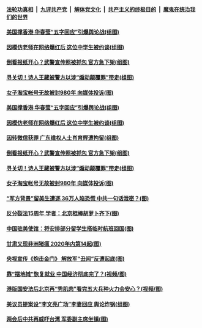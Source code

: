####  [法轮功真相](../../../../basic/blob/master/README.md?t=06010731) &nbsp;|&nbsp; [九评共产党](../../../../9ping.md/blob/master/README.md?t=06010731) &nbsp;|&nbsp; [解体党文化](../../../../jtdwh.md/blob/master/README.md?t=06010731)  &nbsp;|&nbsp; [共产主义的终极目的](../../../../gczydzjmd.md/blob/master/README.md?t=06010731) &nbsp;|&nbsp; [魔鬼在统治我们的世界](../../../../mgztzwmdsj.md/blob/master/README.md?t=06010731) 

#### [美国撑香港 华春莹“五字回应”引爆舆论战(组图)](../pages/p1/935085.md?t=06010731) 

#### [因模仿老师在网络爆红后 这位中学生被约谈(组图)](../pages/p1/935079.md?t=06010731) 

#### [倒看报纸开心？武警宣传照被抓包 官方急下架(组图)](../pages/p1/935076.md?t=06010731) 

#### [寻关切！诗人王藏被警方以涉“煽动颠覆罪”带走(组图)](../pages/p1/935069.md?t=06010731) 


#### [女子淘宝帐号无故被封980年 向媒体投诉(图)](../pages/p1/935053.md?t=06010731) 

#### [美国撑香港 华春莹“五字回应”引爆舆论战(组图)](../pages/p1/935085.md?t=06010731) 

#### [因模仿老师在网络爆红后 这位中学生被约谈(组图)](../pages/p1/935079.md?t=06010731) 

#### [因转微信获罪 广东维权人士肖育辉遭拘留(组图)](../pages/p1/935067.md?t=06010731) 

#### [倒看报纸开心？武警宣传照被抓包 官方急下架(组图)](../pages/p1/935076.md?t=06010731) 

#### [寻关切！诗人王藏被警方以涉“煽动颠覆罪”带走(组图)](../pages/p1/935069.md?t=06010731) 


#### [女子淘宝帐号无故被封980年 向媒体投诉(图)](../pages/p1/935053.md?t=06010731) 

#### [“军方背景”留美生遭逐 36万人陷恐慌 中共一句话泄密？(图)](../pages/p1/935005.md?t=06010731) 

#### [反分裂法15周年 学者：北京棍棒胡萝卜齐下(图)](../pages/p1/935019.md?t=06010731) 

#### [中国驻美使馆：将安排部分留学生搭临时航班回国(图)](../pages/p1/935023.md?t=06010731) 

#### [甘肃又现非洲猪瘟 2020年内第14起(图)](../pages/p1/935017.md?t=06010731) 

#### [央视宣传《炮击金门》 解放军“丑闻”反遭起底(图)](../pages/p1/935000.md?t=06010731) 

#### [靠“摆地摊”恢复就业 中国经济彻底完了？(视频/图)](../pages/p1/935015.md?t=06010731) 

#### [港版国安法后北京再“秀肌肉”看完五大兵种火力会安心？(视频/图)](../pages/p1/935001.md?t=06010731) 

#### [美议员提案设“李文亮广场”李妻回应 舆论炸锅(组图)](../pages/p1/934998.md?t=06010731) 




#### [两会后中共再威吓台湾 军委副主席坐镇(图)](../pages/p1/934946.md?t=06010731) 


